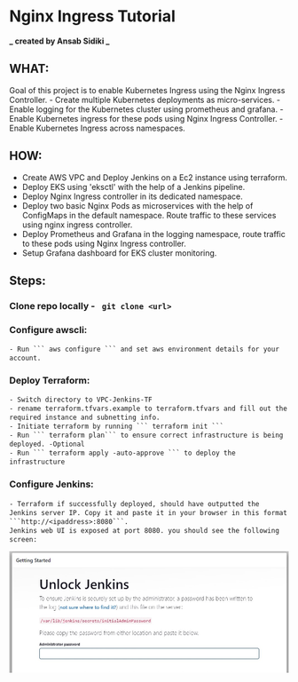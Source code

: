 # Nginx Ingress Tutorial

**_ created by Ansab Sidiki _**

## WHAT:

Goal of this project is to enable Kubernetes Ingress using the Nginx Ingress Controller. - Create multiple Kubernetes deployments as micro-services. - Enable logging for the Kubernetes cluster using prometheus and grafana. - Enable Kubernetes ingress for these pods using Nginx Ingress Controller. - Enable Kubernetes Ingress across namespaces.

## HOW:

- Create AWS VPC and Deploy Jenkins on a Ec2 instance using terraform.
- Deploy EKS using 'eksctl' with the help of a Jenkins pipeline.
- Deploy Nginx Ingress controller in its dedicated namespace.
- Deploy two basic Nginx Pods as microservices with the help of ConfigMaps in the default namespace. Route traffic to these services using nginx ingress controller.
- Deploy Prometheus and Grafana in the logging namespace, route traffic to these pods using Nginx Ingress controller.
- Setup Grafana dashboard for EKS cluster monitoring.

## Steps:

### Clone repo locally - ` git clone <url>` <br>

### Configure awscli:

    - Run ``` aws configure ``` and set aws environment details for your account.

### Deploy Terraform:

    - Switch directory to VPC-Jenkins-TF
    - rename terraform.tfvars.example to terraform.tfvars and fill out the required instance and subnetting info.
    - Initiate terraform by running ``` terraform init ```
    - Run ``` terraform plan``` to ensure correct infrastructure is being deployed. -Optional
    - Run ``` terraform apply -auto-approve ``` to deploy the infrastructure

### Configure Jenkins:

    - Terraform if successfully deployed, should have outputted the Jenkins server IP. Copy it and paste it in your browser in this format ```http://<ipaddress>:8080```.
    Jenkins web UI is exposed at port 8080. you should see the following screen:

![jenkins](\images\jenkinsstartup.jpg)
